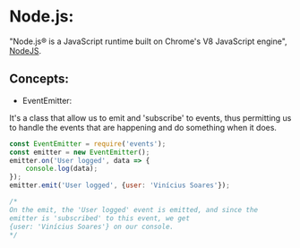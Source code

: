 # Node.js:

"Node.js® is a JavaScript runtime built on Chrome's V8 JavaScript engine", [NodeJS](https://nodejs.org/en/).

## Concepts:

- EventEmitter:

It's a class that allow us to emit and 'subscribe' to events, thus permitting us to handle the events that are happening and do something when it does.

```javascript
const EventEmitter = require('events');
const emitter = new EventEmitter();
emitter.on('User logged', data => { 
    console.log(data);
});
emitter.emit('User logged', {user: 'Vinícius Soares'});

/*
On the emit, the 'User logged' event is emitted, and since the
emitter is 'subscribed' to this event, we get 
{user: 'Vinícius Soares'} on our console.
*/
```